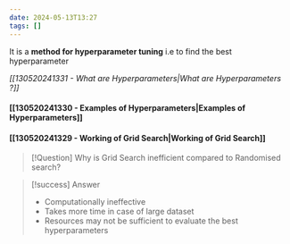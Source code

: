 ```yaml
---
date: 2024-05-13T13:27
tags: []
---
```

It is a **method for hyperparameter tuning** i.e to find the best hyperparameter

*[[130520241331 - What are Hyperparameters|What are Hyperparameters ?]]*
#### [[130520241330 - Examples of Hyperparameters|Examples of Hyperparameters]]
#### [[130520241329 - Working of Grid Search|Working of Grid Search]]

>[!Question] Why is Grid Search inefficient compared to Randomised search?

>[!success] Answer
>- Computationally ineffective
>- Takes more time in case of large dataset
>- Resources may not be sufficient to evaluate the best hyperparameters
